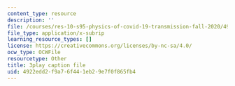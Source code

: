 ```yaml
---
content_type: resource
description: ''
file: /courses/res-10-s95-physics-of-covid-19-transmission-fall-2020/4922edd2f9a76f441eb29e7f0f865fb4_X1or8Ish5OU.srt
file_type: application/x-subrip
learning_resource_types: []
license: https://creativecommons.org/licenses/by-nc-sa/4.0/
ocw_type: OCWFile
resourcetype: Other
title: 3play caption file
uid: 4922edd2-f9a7-6f44-1eb2-9e7f0f865fb4
---
```

